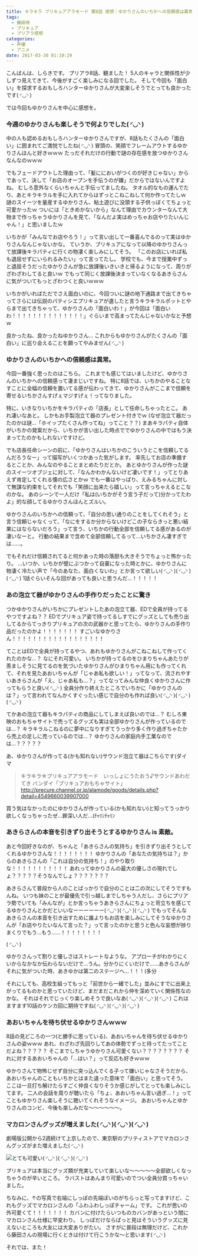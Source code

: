 ```yaml
---
title: キラキラ プリキュアアラモード 第8話 感想：ゆかりさんのいちかへの信頼感は異常。
tags:
  - 藤田咲
  - プリキュア
  - プリアラ感想
categories:
  - 声優
  - アニメ
date: 2017-03-30 01:10:29
---
```


こんばんは、しらきです。
プリアラ8話、観ました！
5人のキャラと関係性が少しずつ見えてきて、今後がすごく楽しみになる回でした。
そして今回も「面白い」を探求するおもしろハンターゆかりさんが大変楽しそうでとっても良かったです( ◜◡◝ )
<!-- more -->
では今回もゆかりさんを中心に感想を。

### 今週のゆかりさんも楽しそうで何よりでした( ◜◡◝ )

中の人も認めるおもしろハンターゆかりさんですが、8話もたくさんの「面白い」に囲まれてご満悦でしたね( ◜◡◝ )
冒頭の、笑顔でフレームアウトするゆかりさんほんと好きｗｗｗ
たっだそれだけの行動で謎の存在感を放つゆかりさんなんなのｗｗｗ

でもフェードアウトした理由って、「髪ににおいがつくのが好きじゃない」からであって、決して「お店のオープンを手伝うのが嫌」だからではないんですよね。
むしろ意外なくらいちゃんと手伝ってましたね。
タオル的なもの運んでたり、あとキラキラルを手に入れてからはずっとこねこねして何か作ってたしｗ
謎のスイーツを量産するゆかりさん、粘土遊びに没頭する子供っぽくてちょっと可愛かったｗ
ついには「ときめかないから」なんて理由でカウンターなんて大物まで作っちゃうゆかりさんを見て、「なんだよ実はめっちゃお店やりたいんじゃん！」と思いましたｗ

いちかが「みんなでお店やろう！」って言い出して一番喜んでるのって実はゆかりさんなんじゃないかな。
ていうか、プリキュアになって以降のゆかりさんって放課後キラパティに行くの物凄く楽しみにしてそう。
「このお店にいれば私も退屈せずにいられるみたい」って言ってたし。
学校でも、今まで授業中ずっと退屈そうだったゆかりさんが急に放課後いきいきと帰るようになって、周りがざわざわしてると良いｗ
でもって同じく放課後決まっていなくなるあきらさんに気がついてもっとざわつくと良いｗｗｗ

いちかがいればただでさえ面白いのに、今回ついに謎の地下通路まで出てきちゃってさらには伝説のパティシエプリキュアが遺したと言うキラキラルポットとやらまで出てきちゃって、ゆかりさんの「面白いわ！」が今回は「面白いわ！！！！！！！！！！！！！！」ぐらいまで高まってたんじゃないかなと予想ｗ

良かったね、良かったねゆかりさん…
これからもゆかりさんがたくさんの「面白い」に巡り会えることを願ってやみません( ◜◡◝ )

### ゆかりさんのいちかへの信頼感は異常。

今回一番強く思ったのはこちら。
これまでも感じてはいましたけど、ゆかりさんのいちかへの信頼感って凄まじいですね。
特に8話では、いちかのやることなすことに全幅の信頼を置いてる感が伝わってきて、ゆかりさんがここまで信頼を寄せるいちかさんすげぇマジすげぇ！ってなりました。

特に、いきなりいちかをキラパティの「店長」として任命しちゃったとこ。
あれ凄いなあと。
しかもお手製泡立て器のプレゼント付きでｗ
(なぜ泡立て器だったのかは謎…「ホイップたくさん作ってね」ってこと？？)
まあキラパティ自体がいちかの発案だから、いちかが言い出した時点ででゆかりさんの中ではもう決まってたのかもしれないですけど。

でも店長任命シーンの前に、「ゆかりさんはいちかのこういうとこを信頼してるんだろうなー」って描写がいくつかあった気がします。
率先してお店の準備するとことか、みんなのやることまとめたりだとか。
あとゆかりさんが作った謎のスイーツオブジェに対して、「なんかわかんないけど凄いです！」ってとりあえず肯定してくれる懐の広さとかｗ
でも一番はやっぱり、えみるちゃんに対して無謀な約束をしてそれでも「笑顔に出来たら嬉しい」って言っちゃえるとこなのかな。
あのシーンで一人だけ「私は(いちかがそう言う子だって)分かってたわよ」的な顔してるゆかりさんほんとズルい。

ゆかりさんのいちかへの信頼って、「自分の思い通りのことをしてくれそう」と言う信頼じゃなくって、「なにをするか分からないけどこの子ならきっと悪い結果にはならないだろう」って言う、いちかの行動全部を信頼してる感があるのが凄いなーと。
行動の結果まで含めて全部信頼してるって…いちかさん凄すぎでは……。

でもそれだけ信頼されてると何かあった時の落胆も大きそうでちょっと怖かったり。
…いつか、いちかが壁にぶつかって自棄になった時とかに、ゆかりさんに物凄く冷たい声で「今のあなた、面白くないわ」とか言って欲しい( ◜◡◝ )( ◜◡◝ )( ◜◡◝ )
1話ぐらいそんな回があっても良いと思うんだ…！！！！！

### あの泡立て器がゆかりさんの手作りだったことに驚き

つかゆかりさんがいちかにプレゼントしたあの泡立て器、EDで全員が持ってるやつですよね？？
EDでプリキュア姿で持ってるしすでにグッズとしても売り出してるからてっきりプリキュアの次の武器かと思ってたら、ゆかりさんの手作り品だったのかよ！！！！！！！
すごいなゆかりさん！！！！！！！！！！！！！！！！！！

てことはEDで全員が持ってるやつ、あれもゆかりさんがこねこねして作ってくれたのかな…？
なにそれ可愛い。
いちかが持ってるのをひまりちゃんあたりが羨ましそうに見てるのを気づいたゆかりさんがひまりちゃん用にも作ってくれて、それを見たあおいちゃんが「じゃあ私も欲しい！」ってなって、流されやすいあきらさんが「え、じゃあ私も…？」ってなってみんな仲良くゆかりさんに作ってもらうと良い( ◜◡◝ )
全員分作り終えたところでいちかに「ゆかりさんのは？」って言われてなんかくすぐったい感じで自分のも作れば良い( ◜◡◝ )( ◜◡◝ )( ◜◡◝ )

てかあの泡立て器もキラパティの商品にしてしまえば良いのでは…？
むしろ東映のおもちゃサイトで売ってるグッズも実は全部ゆかりさんが作っているのでは…？
キラキラルこねるのに夢中になりすぎてうっかり多く作り過ぎちゃたから売上の足しに売っているのでは…？
ゆかりさんの家庭内手工業なのでは…？？？？？

あ、ゆかりさんが作ってる(かも知れない)サウンド泡立て器はこちらです(ダイマ

> キラキラ☆プリキュアアラモード　いっしょにうたおう♪サウンドあわだてき
> バンダイ「プリキュアおもちゃサイト」
> http://precure.channel.or.jp/alamode/goods/details.php?detail=4549660039907000

買う気はなかったのにゆかりさんが作っている(かも知れない)と知ってうっかり欲しくなっちゃったぜ…罪深い人だ…(ﾁｬﾘﾝﾁｬﾘﾝ

### あきらさんの本音を引きずり出そうとするゆかりさん is 素敵。

あと今回好きなのが、ちゃんと「あきらさんの気持ち」を引きずり出そうとしてくれるゆかりさんな！！！！！！！！
ゆかりさんの「あなたの気持ちは？」からのあきらさんの「これは自分の気持ち！」のやり取りな！！！！！！！！！！！
あれってゆかりさんの最大の優しさの現れでしょ？？？？？そうなんでしょ？？？？？？？

あきらさんて普段から人のことばっかりで自分のことは二の次にしてそうですもんね。
いつも妹のことが最優先で引っ越しまでしちゃう人だし、さらにプリアラ勢でいても「みんなが」とか言っちゃうあきらさんにちょっと苛立ちを感じてるゆかりさんとかだといいなーーーーーー( ◜◡◝ )( ◜◡◝ )( ◜◡◝ )
でもってそんなあきらさんの本音を引き出すために誰よりもお店を楽しみにしてそうなゆかりさんが「お店やりたいなんて言った？」って言ったのかと思うと色んな妄想が捗りまくりでもう…もう……！！！！！！！！

( ◜◡◝ )

ゆかりさんって割りと優しさはストレートなような。
アプローチがわかりにくいからなかなか伝わらないだけで…うん。分かりにくいだけで……あきらさんがそれに気がついた時、あきゆかは第二のステージへ…！！！(多分

それにしても、高校生組ってもっと「前世から一緒でした」並みにすでに出来上がってるものかと思っていたけど、まだまだこれから仲を深めていく関係性なのかな。
それはそれでじっくり楽しめそうで良いなあ( ◜◡◝ )( ◜◡◝ )( ◜◡◝ )
これはますます10話のケンカ回に期待ですね( ◜◡◝ )( ◜◡◝ )( ◜◡◝ )

### あおいちゃんを待ち伏せるゆかりさんｗｗｗ

8話の見どころの一つ(と勝手に思っている)、あおいちゃんを待ち伏せるゆかりさんの姿ｗｗｗ
あれ、わざわざ先回りしてあの体勢でずっと待ってたってことだよね？？？？？
そこまでしちゃうゆかりさん可愛くない？？？？？？？？
それに対するあおいちゃんの「…はい？」って反応も好きｗｗｗ

ゆかりさんて物怖じせず自分に突っ込んでくる子って嫌いじゃなさそうだから、あおいちゃんのこともいちかとはまた違った意味で「面白い」と思ってそう。
ここは一旦打ち解けたらすごく仲良くなりそうか感じがしてとっても楽しみにしてます。
二人の会話を周りが聴いたら「ちょ、あおいちゃん言い過ぎ…！」ってこともゆかりさん楽しそうに聴いてくれそうなイメージ。
あおいちゃんとゆかりさんのコンビ、今後も楽しみだな～～～～～～。

### マカロンさんグッズが増えました( ◜◡◝ )( ◜◡◝ )( ◜◡◝ )

劇場版公開から2週続けて上京したので、東京駅のプリティストアでマカロンさんグッズがまた増えました( ◜◡◝ )

![とても可愛い( ◜◡◝ )( ◜◡◝ )( ◜◡◝ )](/sblog/img/20170329_macaron.jpg)

プリキュアは本当にグッズ類が充実していて楽しいな～～～～～全部欲しくなっちゃうのが辛いところ。
ラバストはあんまり可愛いのでつい全員分買っちゃいました。

ちなみに、↑の写真で右端にしっぽの先端ぽいのがちらっと写ってますけど、これもグッズでマカロンさんの「ふわふわしっぽチャーム」です。
これが思いの外可愛くて！！！！！！！
カバンに付けたらいつものカバンがあっという間にマカロンさん仕様に早変わり。
しっぽだけならぱっと見はそういうグッズに見えないところも大友には大変ありがたい。
さすがに普段は無理だけど、これから藤田さんの現場に行くときは付けて行こうかな～と思います( ◜◡◝ )

それでは、また！

